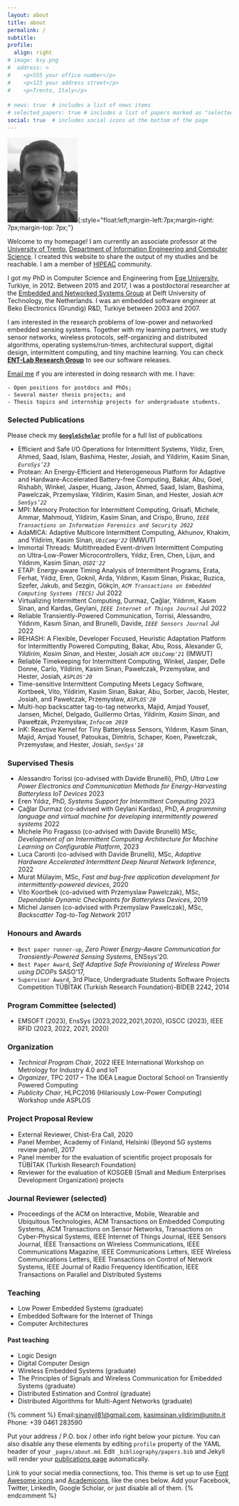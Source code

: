 ```yaml
---
layout: about
title: about
permalink: /
subtitle: 
profile:
  align: right
# image: ksy.png
#  address: >
#    <p>555 your office number</p>
#    <p>123 your address street</p>
#    <p>Trento, Italy</p>

# news: true  # includes a list of news items
# selected_papers: true # includes a list of papers marked as "selected={true}"
social: true  # includes social icons at the bottom of the page
---
```

![me](assets/img/ksy.png){:style="float:left;margin-left:7px;margin-right: 7px;margin-top: 7px;"}

Welcome to my homepage! I am currently an associate professor at the [University of Trento](http://unitn.it/), [Department of Information Engineering and Computer Science](http://disi.unitn.it/). I created this website to share the output of my studies and be reachable. I am a member of [HIPEAC](https://www.hipeac.net/) community.

I got my PhD in Computer Science and Engineering from [Ege University](https://bilmuh.ege.edu.tr/eng-/Homepage.html), Turkiye, in 2012. Between 2015 and 2017, I was a postdoctoral researcher at the [Embedded and Networked Systems Group](https://www.tudelft.nl/ewi/over-de-faculteit/afdelingen/software-technology/embedded-systems) at Delft University of Technology, the Netherlands. I was an embedded software engineer at Beko Electronics (Grundig) R&D, Turkiye between 2003 and 2007.

I am interested in the research problems of low-power and networked embedded sensing systems. Together with my learning partners, we study sensor networks, wireless protocols, self-organizing and distributed algorithms, operating systems/run-times, architectural support, digital design, intermittent computing, and tiny machine learning. You can check [**ENT-Lab Research Group**](https://tinysystems.github.io/) to see our software releases.

[Email me](mailto:kasimsinan.yildirim@unitn.it) if you are interested in doing research with me. I have:  
```
- Open positions for postdocs and PhDs; 
- Several master thesis projects; and 
- Thesis topics and internship projects for undergraduate students.
```

### Selected Publications

Please check my [**`GoogleScholar`**](https://scholar.google.com.tr/citations?hl=tr&user=LXUvnL0AAAAJ&view_op=list_works&sortby=pubdate) profile for a full list of publications

- Efficient and Safe I/O Operations for Intermittent Systems, Yildiz, Eren, Ahmed, Saad, Islam, Bashima, Hester, Josiah, and Yildirim, Kasim Sinan, *`EuroSys’23`*
- Protean: An Energy-Efficient and Heterogeneous Platform for Adaptive and Hardware-Accelerated Battery-free Computing, Bakar, Abu, Goel, Rishabh, Winkel, Jasper, Huang, Jason, Ahmed, Saad, Islam, Bashima, Pawelczak, Przemyslaw,  Yildirim, Kasim Sinan, and Hester, Josiah *`ACM SenSys’22`*
- MPI: Memory Protection for Intermittent Computing, Grisafi, Michele, Ammar, Mahmoud,  Yildirim, Kasim Sinan, and Crispo, Bruno, *`IEEE Transactions on Information Forensics and Security 2022`*
- AdaMICA: Adaptive Multicore Intermittent Computing, Akhunov, Khakim, and Yildirim, Kasim Sinan, *`UbiComp'22`* (IMWUT)
- Immortal Threads: Multithreaded Event-driven Intermittent Computing on Ultra-Low-Power Microcontrollers, Yıldız, Eren, Chen, Lijun, and Yıldırım, Kasim Sinan, *`OSDI'22`*
- ETAP: Energy-aware Timing Analysis of Intermittent Programs, Erata, Ferhat, Yıldız, Eren, Goknil, Arda, Yıldırım, Kasım Sinan, Piskac, Ruzica, Szefer, Jakub, and Sezgin, Gökçin, *`ACM Transactions on Embedded Computing Systems (TECS)`* Jul 2022
- Virtualizing Intermittent Computing, Durmaz, Çağlar, Yıldırım, Kasım Sinan, and Kardas, Geylani, *`IEEE Internet of Things Journal`* Jul 2022
- Reliable Transiently-Powered Communication, Torrisi, Alessandro, Yıldırım, Kasım Sinan, and Brunelli, Davide, *`IEEE Sensors Journal`* Jul 2022
- REHASH: A Flexible, Developer Focused, Heuristic Adaptation Platform for Intermittently Powered Computing, Bakar, Abu, Ross, Alexander G,  *Yildirim, Kasim Sinan*, and Hester, Josiah *`ACM UbiComp'21`* (IMWUT) 
- Reliable Timekeeping for Intermittent Computing, Winkel, Jasper, Delle Donne, Carlo,  Yildirim, Kasim Sinan, Pawełczak, Przemysław, and Hester, Josiah, *`ASPLOS'20`*
- Time-sensitive Intermittent Computing Meets Legacy Software, Kortbeek, Vito,  Yildirim, Kasim Sinan, Bakar, Abu, Sorber, Jacob, Hester, Josiah, and Pawełczak, Przemysław, *`ASPLOS'20`*
- Multi-hop backscatter tag-to-tag networks, Majid, Amjad Yousef, Jansen, Michel, Delgado, Guillermo Ortas,  *Yildirim, Kasim Sinan*, and Pawełłzak, Przemysław, *`Infocom 2019`*
- InK: Reactive Kernel for Tiny Batteryless Sensors, Yıldırım, Kasım Sinan, Majid, Amjad Yousef, Patoukas, Dimitris, Schaper, Koen, Pawełczak, Przemysław, and Hester, Josiah, *`SenSys'18`*
    
### Supervised Thesis

- Alessandro Torissi (co-advised with Davide Brunelli), PhD,  *Ultra Low Power Electronics and Communication Methods for Energy-Harvesting Batteryless IoT Devices* 2023
- Eren Yıldız, PhD, *Systems Support for Intermittent Computing* 2023
- Çağlar Durmaz (co-advised with Geylani Kardas), PhD, *A programming language and virtual machine for developing intermittently powered systems* 2022
- Michele Pio Fragasso (co-advised with Davide Brunelli) MSc, *Development of an Intermittent Computing Architecture for Machine Learning on Configurable Platform*, 2023
- Luca Caronti (co-advised with Davide Brunelli), MSc, *Adaptive Hardware Accelerated Intermittent Deep Neural Network Inference*, 2022
- Murat Mülayim, MSc, *Fast and bug-free application development for intermittently-powered devices*, 2020
- Vito Koortbek (co-advised with Przemyslaw Pawelczak), MSc, *Dependable Dynamic Checkpoints for Batteryless Devices*, 2019
- Michel Jansen (co-advised with Przemyslaw Pawelczak), MSc, *Backscatter Tag-to-Tag Network* 2017

### Honours and Awards
- `Best paper runner-up`, *Zero Power Energy-Aware Communication for Transiently-Powered Sensing Systems*, ENSsys'20. 
- `Best Paper Award`, *Self Adaptive Safe Provisioning of Wireless Power using DCOPs* SASO'17, 
- `Supervisor Award`, 3rd Place, Undergraduate Students Software Projects Competition TÜBİTAK (Turkish Research Foundation)-BİDEB 2242, 2014 

### Program Committee (selected)
- EMSOFT (2023), EnsSys (2023,2022,2021,2020), IGSCC (2023), IEEE RFID (2023, 2022, 2021, 2020)

### Organization 
- *Technical Program Chair*, 2022 IEEE International Workshop on Metrology for Industry 4.0 and IoT
- *Organizer*, TPC 2017 – The IDEA League Doctoral School on Transiently Powered Computing
- *Publicity Chair*, HLPC2016 (Hilariously Low-Power Computing) Workshop unde ASPLOS

### Project Proposal Review
- External Reviewer, Chist-Era Call, 2020
- Panel Member, Academy of Finland, Helsinki (Beyond 5G systems review panel), 2017
- Panel member for the evaluation of scientific project proposals for TÜBİTAK (Turkish Research Foundation)
- Reviewer for the evaluation of KOSGEB (Small and Medium Enterprises Development Organization) projects

### Journal Reviewer (selected)
- Proceedings of the ACM on Interactive, Mobile, Wearable and Ubiquitous Technologies, ACM Transactions on Embedded Computing Systems, ACM Transactions on Sensor Networks, Transactions on Cyber-Physical Systems, IEEE Internet of Things Journal, IEEE Sensors Journal, IEEE Transactions on Wireless Communications, IEEE Communications Magazine, IEEE Communications Letters, IEEE Wireless Communications Letters, IEEE Transactions on Control of Network Systems, IEEE Journal of Radio Frequency Identification, IEEE Transactions on Parallel and Distributed Systems

### Teaching

- Low Power Embedded Systems (graduate)
- Embedded Software for the Internet of Things
- Computer Architectures

#### Past teaching
- Logic Design 
- Digital Computer Design
- Wireless Embedded Systems (graduate)
- The Principles of Signals and Wireless Communication for Embedded Systems (graduate)
- Distributed Estimation and Control (graduate)
- Distributed Algorithms for Multi-Agent Networks (graduate)

{% comment %}
Email:<a href='mailto:sinanyil81@gmail.com'>sinanyil81@gmail.com</a>, <a href='mailto:kasimsinan.yildirim@unitn.it'>kasimsinan.yildirim@unitn.it</a>
Phone: +39 0461 283590

Put your address / P.O. box / other info right below your picture. You can also disable any these elements by editing `profile` property of the YAML header of your `_pages/about.md`. Edit `_bibliography/papers.bib` and Jekyll will render your [publications page](/al-folio/publications/) automatically.

Link to your social media connections, too. This theme is set up to use [Font Awesome icons](http://fortawesome.github.io/Font-Awesome/) and [Academicons](https://jpswalsh.github.io/academicons/), like the ones below. Add your Facebook, Twitter, LinkedIn, Google Scholar, or just disable all of them.
{% endcomment %}
